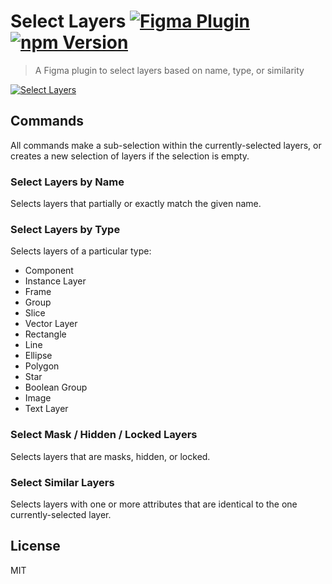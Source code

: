 # Select Layers [![Figma Plugin](https://img.shields.io/badge/figma-Select%20Layers-1BC47D.svg)](https://figma.com/c/plugin/799648692768237063/Select-Layers) [![npm Version](https://img.shields.io/npm/v/figma-select-layers.svg)](https://www.npmjs.com/package/figma-select-layers)

> A Figma plugin to select layers based on name, type, or similarity

[![Select Layers](https://raw.githubusercontent.com/yuanqing/figma-plugins/master/packages/figma-select-layers/media/cover.png)](https://figma.com/c/plugin/799648692768237063/Select-Layers)

## Commands

All commands make a sub-selection within the currently-selected layers, or creates a new selection of layers if the selection is empty.

### Select Layers by Name

Selects layers that partially or exactly match the given name.

### Select Layers by Type

Selects layers of a particular type:

- Component
- Instance Layer
- Frame
- Group
- Slice
- Vector Layer
- Rectangle
- Line
- Ellipse
- Polygon
- Star
- Boolean Group
- Image
- Text Layer

### Select Mask / Hidden / Locked Layers

Selects layers that are masks, hidden, or locked.

### Select Similar Layers

Selects layers with one or more attributes that are identical to the one currently-selected layer.

## License

MIT
